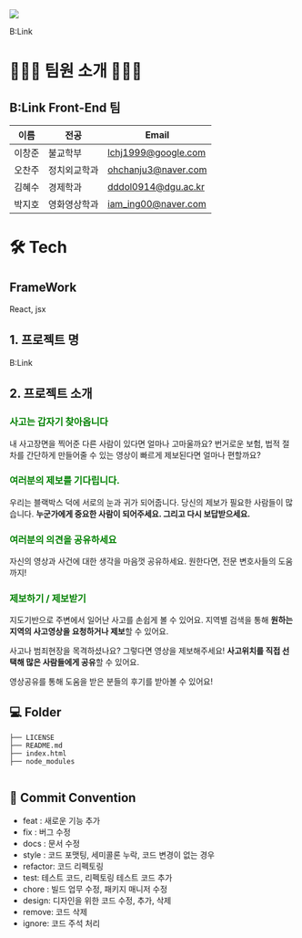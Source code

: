 <div><img src="https://capsule-render.vercel.app/api?type=waving&color=0:99cc99,100:009630&height=200&section=header&text=B:Link&fontSize=90" /></div>

B:Link

# 👩🏻‍💻 팀원 소개 🧑🏻‍💻

## B:Link Front-End 팀

| 이름   | 전공         | Email               |
| ------ | ------------ | ------------------- |
| 이창준 | 불교학부     | lchj1999@google.com |
| 오찬주 | 정치외교학과 | ohchanju3@naver.com |
| 김혜수 | 경제학과     | dddol0914@dgu.ac.kr |
| 박지호 | 영화영상학과 | iam_ing00@naver.com |

# 🛠️ Tech

## FrameWork

React, jsx

## 1. 프로젝트 명

B:Link
<br/>

## 2. 프로젝트 소개

### <span style="color:green">사고는 갑자기 찾아옵니다</span>

내 사고장면을 찍어준 다른 사람이 있다면 얼마나 고마울까요? 번거로운 보험, 법적 절차를 간단하게 만들어줄 수 있는 영상이 빠르게 제보된다면 얼마나 편할까요?

### <span style="color:green">여러분의 제보를 기다립니다.</span>

우리는 블랙박스 덕에 서로의 눈과 귀가 되어줍니다. 당신의 제보가 필요한 사람들이 많습니다. **누군가에게 중요한 사람이 되어주세요. 그리고 다시 보답받으세요.**

### <span style="color:green">여러분의 의견을 공유하세요</span>

자신의 영상과 사건에 대한 생각을 마음껏 공유하세요. 원한다면, 전문 변호사들의 도움까지!

### <span style="color:green"> 제보하기 / 제보받기</span>

지도기반으로 주변에서 일어난 사고를 손쉽게 볼 수 있어요. 지역별 검색을 통해 **원하는 지역의 사고영상을 요청하거나 제보**할 수 있어요.

사고나 범죄현장을 목격하셨나요? 그렇다면 영상을 제보해주세요! **사고위치를 직접 선택해 많은 사람들에게 공유**할 수 있어요.

영상공유를 통해 도움을 받은 분들의 후기를 받아볼 수 있어요!

>

## 💻 Folder

```
├── LICENSE
├── README.md
├── index.html
├── node_modules


```

## 🎯 Commit Convention

- feat : 새로운 기능 추가
- fix : 버그 수정
- docs : 문서 수정
- style : 코드 포맷팅, 세미콜론 누락, 코드 변경이 없는 경우
- refactor: 코드 리펙토링
- test: 테스트 코드, 리펙토링 테스트 코드 추가
- chore : 빌드 업무 수정, 패키지 매니저 수정
- design: 디자인을 위한 코드 수정, 추가, 삭제
- remove: 코드 삭제
- ignore: 코드 주석 처리
